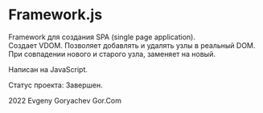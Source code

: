 # Framework.js

Framework для создания SPA (single page application).  
Создает VDOM. Позволяет добавлять и удалять узлы в реальный DOM.  
При совпадении нового и старого узла, заменяет на новый. 

Написан на JavaScript.

Статус проекта: Завершен.




2022 Evgeny Goryachev
Gor.Com 
